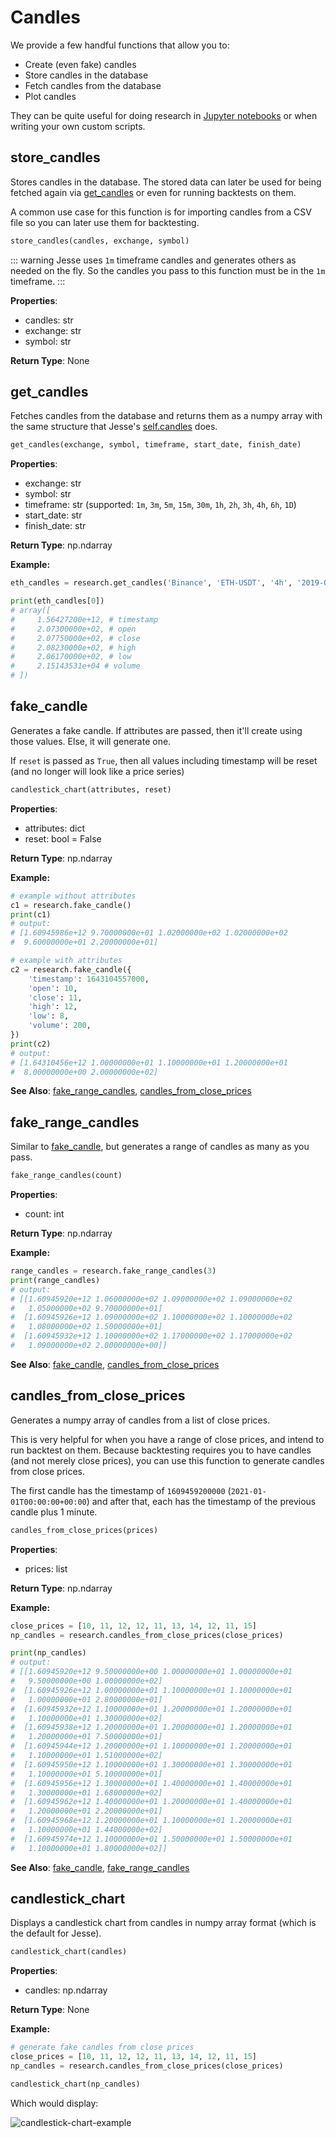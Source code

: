 # Candles

We provide a few handful functions that allow you to:
- Create (even fake) candles
- Store candles in the database
- Fetch candles from the database
- Plot candles

They can be quite useful for doing research in [Jupyter notebooks](./jupyter.md) or when writing your own custom scripts.

## store_candles

Stores candles in the database. The stored data can later be used for being fetched again via [get_candles](#get-candles) or even for running backtests on them.

A common use case for this function is for importing candles from a CSV file so you can later use them for backtesting.

```py
store_candles(candles, exchange, symbol)
```

::: warning
Jesse uses `1m` timeframe candles and generates others as needed on the fly. So the candles you pass to this function must be in the `1m` timeframe.
:::

**Properties**:

-   candles: str
-   exchange: str
-   symbol: str

**Return Type**: None

## get_candles

Fetches candles from the database and returns them as a numpy array with the same structure that Jesse's [self.candles](/docs/strategies/api.html#candles) does.

```py
get_candles(exchange, symbol, timeframe, start_date, finish_date)
```

**Properties**:

-   exchange: str
-   symbol: str
-   timeframe: str (supported: `1m`, `3m`, `5m`, `15m`, `30m`, `1h`, `2h`, `3h`, `4h`, `6h`, `1D`)
-   start_date: str
-   finish_date: str

**Return Type**: np.ndarray

**Example:**

```py
eth_candles = research.get_candles('Binance', 'ETH-USDT', '4h', '2019-07-28', '2019-09-28')

print(eth_candles[0])
# array([
#     1.56427200e+12, # timestamp 
#     2.07300000e+02, # open
#     2.07750000e+02, # close
#     2.08230000e+02, # high
#     2.06170000e+02, # low
#     2.15143531e+04 # volume
# ])
```


## fake_candle

Generates a fake candle. If attributes are passed, then it'll create using those values. Else, it will generate one. 

If `reset` is passed as `True`, then all values including timestamp will be reset (and no longer will look like a price series)

```py
candlestick_chart(attributes, reset)
```

**Properties**:

-   attributes: dict
-   reset: bool = False

**Return Type**: np.ndarray

**Example:**

```py
# example without attributes
c1 = research.fake_candle()
print(c1)
# output:
# [1.60945986e+12 9.70000000e+01 1.02000000e+02 1.02000000e+02
#  9.60000000e+01 2.20000000e+01]

# example with attributes
c2 = research.fake_candle({
    'timestamp': 1643104557000,
    'open': 10,
    'close': 11,
    'high': 12,
    'low': 8,
    'volume': 200,
})
print(c2)
# output:
# [1.64310456e+12 1.00000000e+01 1.10000000e+01 1.20000000e+01
#  8.00000000e+00 2.00000000e+02]
```

**See Also**: [fake_range_candles](#fake-range-candles), [candles_from_close_prices](#candles-from-close-prices)


## fake_range_candles

Similar to [fake_candle](#fake-candle), but generates a range of candles as many as you pass.

```py
fake_range_candles(count)
```

**Properties**:

-   count: int

**Return Type**: np.ndarray

**Example:**

```py
range_candles = research.fake_range_candles(3)
print(range_candles)
# output:
# [[1.60945920e+12 1.06000000e+02 1.09000000e+02 1.09000000e+02
#   1.05000000e+02 9.70000000e+01]
#  [1.60945926e+12 1.09000000e+02 1.10000000e+02 1.10000000e+02
#   1.08000000e+02 1.50000000e+01]
#  [1.60945932e+12 1.10000000e+02 1.17000000e+02 1.17000000e+02
#   1.09000000e+02 2.00000000e+00]]
```

**See Also**: [fake_candle](#fake-candle), [candles_from_close_prices](#candles-from-close-prices)

## candles_from_close_prices

Generates a numpy array of candles from a list of close prices.

This is very helpful for when you have a range of close prices, and intend to run backtest on them. Because backtesting requires you to have candles (and not merely close prices), you can use this function to generate candles from close prices.

The first candle has the timestamp of `1609459200000` (`2021-01-01T00:00:00+00:00`) and after that, each has the timestamp of the previous candle plus 1 minute.

```py
candles_from_close_prices(prices)
```

**Properties**:

-   prices: list

**Return Type**: np.ndarray

**Example:**

```py
close_prices = [10, 11, 12, 12, 11, 13, 14, 12, 11, 15]
np_candles = research.candles_from_close_prices(close_prices)

print(np_candles)
# output:
# [[1.60945920e+12 9.50000000e+00 1.00000000e+01 1.00000000e+01
#   9.50000000e+00 1.00000000e+02]
#  [1.60945926e+12 1.00000000e+01 1.10000000e+01 1.10000000e+01
#   1.00000000e+01 2.80000000e+01]
#  [1.60945932e+12 1.10000000e+01 1.20000000e+01 1.20000000e+01
#   1.10000000e+01 1.30000000e+02]
#  [1.60945938e+12 1.20000000e+01 1.20000000e+01 1.20000000e+01
#   1.20000000e+01 7.50000000e+01]
#  [1.60945944e+12 1.20000000e+01 1.10000000e+01 1.20000000e+01
#   1.10000000e+01 1.51000000e+02]
#  [1.60945950e+12 1.10000000e+01 1.30000000e+01 1.30000000e+01
#   1.10000000e+01 5.10000000e+01]
#  [1.60945956e+12 1.30000000e+01 1.40000000e+01 1.40000000e+01
#   1.30000000e+01 1.68000000e+02]
#  [1.60945962e+12 1.40000000e+01 1.20000000e+01 1.40000000e+01
#   1.20000000e+01 2.20000000e+01]
#  [1.60945968e+12 1.20000000e+01 1.10000000e+01 1.20000000e+01
#   1.10000000e+01 1.44000000e+02]
#  [1.60945974e+12 1.10000000e+01 1.50000000e+01 1.50000000e+01
#   1.10000000e+01 1.80000000e+02]]
```

**See Also**: [fake_candle](#fake-candle), [fake_range_candles](#fake-range-candles)

## candlestick_chart

Displays a candlestick chart from candles in numpy array format (which is the default for Jesse). 

```py
candlestick_chart(candles)
```

**Properties**:

-   candles: np.ndarray

**Return Type**: None

**Example:**

```py
# generate fake candles from close prices
close_prices = [10, 11, 12, 12, 11, 13, 14, 12, 11, 15]
np_candles = research.candles_from_close_prices(close_prices)

candlestick_chart(np_candles)
```

Which would display:

![candlestick-chart-example](https://jesse.trade/storage/images/docs/candlestick-chart-example.jpg)
